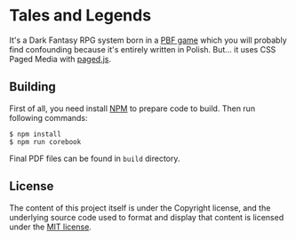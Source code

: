 # Tales and Legends
It's a Dark Fantasy RPG system born in a [PBF game](http://www.tal.webd.pl) which you will probably find confounding because it's entirely written in Polish.
But... it uses CSS Paged Media with [paged.js](https://www.pagedjs.org/).

## Building
First of all, you need install [NPM](https://www.npmjs.com/) to prepare code to build. Then run following commands:

    $ npm install
    $ npm run corebook
    
Final PDF files can be found in `build` directory.

## License
The content of this project itself is under the Copyright license, and the underlying source code used to format and display that content is licensed under the [MIT license](http://opensource.org/licenses/mit-license.php).